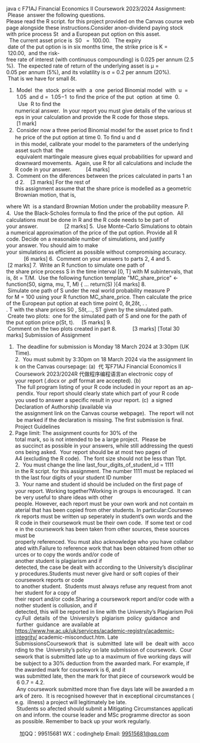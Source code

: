 java c
F71AJ Financial Economics II
Coursework 2023/2024
Assignment:  Please  answer the following questions. Please read the R script. for this project provided on the Canvas course webpage alongside these instructions.Consider anon-dividend paying stock with price process St  and a European put option on this asset.   The current asset price is  S0   =  100.00.   The expiry  date of the put option is in six months time, the strike price is K =  120.00,  and the risk-free rate of interest (with continuous compounding) is 0.025 per annum (2.5%).  The expected rate of return of the underlying asset is µ = 0.05 per annum (5%), and its volatility is σ = 0.2 per annum (20%).  That is we have
for small δt.
1.  Model  the  stock  price with  a  one  period Binomial model  with  u  =  1.05  and d =  1.05−1  to ﬁnd the price of the put  option  at time  0.   Use  R to ﬁnd the numerical answer.  In your report you must give details of the various steps in your calculation and provide the R code for those steps.             [1 mark]
2.  Consider now a three period Binomial model for the asset price to ﬁnd the price of the put option at time 0. To ﬁnd u and d in this model, calibrate your model to the parameters of the underlying  asset such that  the  equivalent martingale measure gives equal probabilities for upward and downward movements.  Again, use R for all calculations and include the R code in your answer.          [4 marks]
3.  Comment on the diferences between the prices calculated in parts 1 and 2.    [3 marks]
For the rest of this assignment assume that the share price is modelled as a geometric Brownian motion, that is,

where Wt  is a standard Brownian Motion under the probability measure P.
4.  Use the Black-Scholes formula to ﬁnd the price of the put option.  All calculations must be done in R and the R code needs to be part of your answer.                  [2 marks]
5.  Use Monte-Carlo Simulations to obtain a numerical approximation of the price of the put option. Provide all R code. Decide on a reasonable number of simulations, and justify your answer. You should aim to make your simulations as eﬃcient as possible without compromising accuracy.                  [6 marks]
6.  Comment on your answers to parts 2, 4 and 5.             [2 marks]
7.  Write an R function to simulate one path of the share price process S in the time interval [0, T] with M subintervals, that is, δt = T/M.  Use the following function template
"MC_share_price" <- function(S0, sigma, mu, T, M) {
...
return(S)
}[4 marks]
8.  Simulate one path of S under the real world probability measure P for M = 100 using your R function MC_share_price. Then calculate the price of the European put option at each time point 0, δt,2δt, . . . T with the share prices S0 , Sδt,..., ST given by the simulated path.  Create two plots:  one for the simulated path of S and one for the path of the put option price p(St, t).     [5 marks]
9.  Comment on the two plots created in part 8.           [3 marks]
[Total 30 marks]
Submission of Assignment
1.  The deadline for submission is
Monday 18 March 2024 at 3:30pm (UK Time).
2.  You must submit by 3:30pm on 18 March 2024 via the assignment link on the Canvas coursepage:
(a)  代 写F71AJ Financial Economics II Coursework 2023/2024R
代做程序编程语言an electronic copy of your report (.docx or .pdf format are accepted).
(b)  The full program listing of your R code included in your report as an ap- pendix. Your report should clearly state which part of your R code you used to answer a speciﬁc result in your report.
(c)  a signed Declaration of Authorship (available via the assignment link on the Canvas course webpage).  The report will not be marked if the declaration is missing.
The ﬁrst submission is ﬁnal.
Project Guidelines
1. Page limit: The assignment counts for 30% of the total mark, so is not intended to be a large project.  Please be as succinct as possible in your answers, while still addressing the questions being asked.  Your report should be at most two pages of A4 (excluding the R code).  The font size should not be less than 11pt.
2.  You must change the line
last_four_digits_of_student_id = 1111
in the R script. for this assignment. The number 1111 must be replaced with the last four digits of your student ID number
3.  Your name and student id should be included on the ﬁrst page of your report.
Working together?Working in groups is encouraged.  It can be very useful to share ideas with other people. However, each report must be your own work and not contain material that has been copied from other students. In particular:Coursework reports must be written up seperately in student’s own words and the R code in their coursework must be their own code.  If some text or code in the coursework has been taken from other sources, these sources must be properly referenced. You must also acknowledge who you have collaborated with.Failure to reference work that has been obtained from other sources or to copy the words and/or code of another student is plagiarism and if detected, the case be dealt with according to the University’s disciplinary procedures.Students must never give hard or soft copies of their coursework reports or code to another student.  Students must always refuse any request from another student for a copy of their report and/or code.Sharing a coursework report and/or code with another student is collusion, and if detected, this will be reported in line with the University’s Plagiarism Policy.Full  details  of the  University’s  plgiarism  policy  guidance  and  further  guidance  are available at https://www.hw.ac.uk/uk/services/academic-registry/academic-integrity/ academic-misconduct.htm.
Late SubmissionsCoursework that  is  submitted  late will  be  dealt with  according to the  University’s policy on late submission of coursework.  Coursework that is submitted late up to a maximum of ﬁve working days will be subject to a 30% deduction from the awarded mark. For example, if the awarded mark for coursework is 6, and it was submitted late, then the mark for that piece of coursework would be 6  0.7 = 4.2.  Any coursework submitted more than ﬁve days late will be awarded a mark of zero.  It is recognised however that in exceptional circumstances (e.g.  illness) a project will legitimately be late.  Students so afected should submit a Mitigating Circumstances application and inform. the course leader and MSc programme director as soon as possible.
Remember to back up your work regularly.

         
加QQ：99515681  WX：codinghelp  Email: 99515681@qq.com
